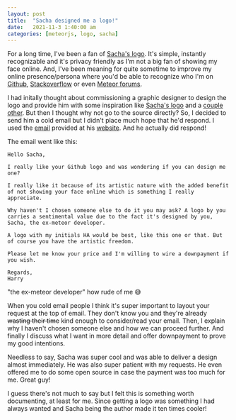 ```yaml
---
layout: post
title:  "Sacha designed me a logo!"
date:   2021-11-3 1:40:00 am
categories: [meteorjs, logo, sacha]
---
```


For a long time, I've been a fan of [Sacha's logo](https://github.com/SachaG). It's simple, instantly recognizable and it's privacy friendly as I'm not a big fan of showing my face online. And, I've been meaning for quite sometime to improve my online presence/persona where you'd be able to recognize who I'm on [Github](https://github.com/harryadel), [Stackoverflow](https://stackoverflow.com/users/6688795/harry-adel) or even [Meteor forums](https://forums.meteor.com/u/harry97/summary).

I had initally thought about commissioning a graphic designer to design the logo and provide him with some inspiration like [Sacha's logo](https://github.com/SachaG) and a [couple other](https://github.com/aramk). But then I thought why not go to the source directly? So, I decided to send him a cold email but I didn't place much hope that he'd respond. I used the [email](hello@sachagreif.com) provided at his [website](https://sachagreif.com/). And he actually did respond! 

The email went like this: 
```
Hello Sacha,

I really like your Github logo and was wondering if you can design me one?

I really like it because of its artistic nature with the added benefit of not showing your face online which is something I really appreciate.

Why haven't I chosen someone else to do it you may ask? A logo by you carries a sentimental value due to the fact it's designed by you, Sacha, the ex-meteor developer.

A logo with my initials HA would be best, like this one or that. But of course you have the artistic freedom.

Please let me know your price and I'm willing to wire a downpayment if you wish.

Regards,
Harry
```

"the ex-meteor developer" how rude of me 😅

When you cold email people I think it's super important to layout your request at the top of email. They don't know you and they're already ~~wasting their time~~ kind enough to consider/read your email. Then, I explain why I haven't chosen someone else and how we can proceed further. And finally I discuss what I want in more detail and offer downpayment to prove my good intentions.

Needless to say, Sacha was super cool and was able to deliver a design almost immediately. He was also super patient with my requests. He even offered me to do some open source in case the payment was too much for me. Great guy!

I guess there's not much to say but I felt this is something worth documenting, at least for me. Since getting a logo was something I had always wanted and Sacha being the author made it ten times cooler!